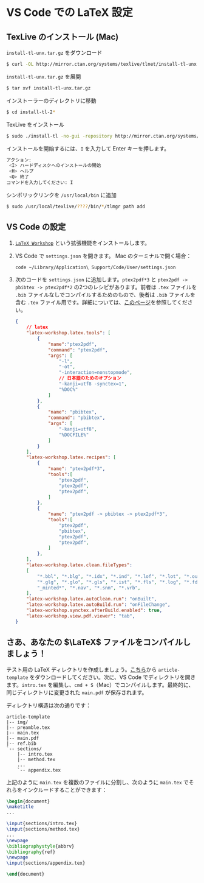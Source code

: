 # VS Code での LaTeX 設定

## TexLive のインストール (Mac)

`install-tl-unx.tar.gz` をダウンロード
```zsh
$ curl -OL http://mirror.ctan.org/systems/texlive/tlnet/install-tl-unx.tar.gz
```

`install-tl-unx.tar.gz` を展開
```zsh
$ tar xvf install-tl-unx.tar.gz
```

インストーラーのディレクトリに移動
```zsh
$ cd install-tl-2*
```

TexLive をインストール
```zsh
$ sudo ./install-tl -no-gui -repository http://mirror.ctan.org/systems/texlive/tlnet/
```

インストールを開始するには、`I` を入力して Enter キーを押します。
```zsh
アクション:
 <I> ハードディスクへのインストールの開始
 <H> ヘルプ
 <Q> 終了
コマンドを入力してください: I
```

シンボリックリンクを `/usr/local/bin` に追加
```zsh
$ sudo /usr/local/texlive/????/bin/*/tlmgr path add
```

## VS Code の設定

1. [`LaTeX Workshop`](https://marketplace.visualstudio.com/items?itemName=James-Yu.latex-workshop) という拡張機能をインストールします。

2. VS Code で `settings.json` を開きます。
    Mac のターミナルで開く場合：
    ```bash
    code ~/Library/Application\ Support/Code/User/settings.json
    ```

3. 次のコードを `settings.json` に追加します。`ptex2pdf*3` と `ptex2pdf -> pbibtex -> ptex2pdf*2` の2つのレシピがあります。前者は `.tex` ファイルを `.bib` ファイルなしでコンパイルするためのもので、後者は `.bib` ファイルを含む `.tex` ファイル用です。詳細については、[このページ](https://github.com/James-Yu/LaTeX-Workshop/wiki/Compile#building-the-document)を参照してください。

    ```json
    {
        // latex
        "latex-workshop.latex.tools": [
            {
                "name":"ptex2pdf",
                "command": "ptex2pdf",
                "args": [
                    "-l",
                    "-ot",
                    "-interaction=nonstopmode",
                    // 日本語のためのオプション
                    "-kanji=utf8 -synctex=1",
                    "%DOC%"
                ]
            },
            {
                "name": "pbibtex",
                "command": "pbibtex",
                "args": [
                    "-kanji=utf8",
                    "%DOCFILE%"
                ]
            }
        ],
        "latex-workshop.latex.recipes": [
            {
                "name": "ptex2pdf*3",
                "tools":[
                    "ptex2pdf",
                    "ptex2pdf",
                    "ptex2pdf",
                ]
            },
            {
                "name": "ptex2pdf -> pbibtex -> ptex2pdf*3",
                "tools":[
                    "ptex2pdf",
                    "pbibtex",
                    "ptex2pdf",
                    "ptex2pdf",
                ]
            },
        ],
        "latex-workshop.latex.clean.fileTypes":
        [
            "*.bbl", "*.blg", "*.idx", "*.ind", "*.lof", "*.lot", "*.out", "*.toc", "*.acn", "*.acr", "*.alg",
            "*.glg", "*.glo", "*.gls", "*.ist", "*.fls", "*.log", "*.fdb_latexmk", "*.synctex.gz",
            "_minted*", "*.nav", "*.snm", "*.vrb",
        ],
        "latex-workshop.latex.autoClean.run": "onBuilt",
        "latex-workshop.latex.autoBuild.run": "onFileChange",
        "latex-workshop.synctex.afterBuild.enabled": true,
        "latex-workshop.view.pdf.viewer": "tab",
    }
    ```

## さあ、あなたの $\LaTeX$ ファイルをコンパイルしましょう！

テスト用の LaTeX ディレクトリを作成しましょう。[こちら](https://github.com/kkensuke/latex-template)から `article-template` をダウンロードしてください。次に、VS Code でディレクトリを開きます。`intro.tex` を編集し、`cmd + S`（Mac）でコンパイルします。最終的に、同じディレクトリに変更された `main.pdf` が保存されます。

ディレクトリ構造は次の通りです：
```
article-template
|-- img/
|-- preamble.tex
|-- main.tex
|-- main.pdf
|-- ref.bib
`-- sections/
    |-- intro.tex
    |-- method.tex
    ...
    `-- appendix.tex
```

上記のように `main.tex` を複数のファイルに分割し、次のように `main.tex` でそれらをインクルードすることができます：

```latex
\begin{document}
\maketitle
...

\input{sections/intro.tex}
\input{sections/method.tex}
...
\newpage
\bibliographystyle{abbrv}
\bibliography{ref}
\newpage
\input{sections/appendix.tex}

\end{document}
```